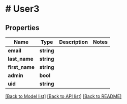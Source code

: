 # # User3

## Properties

Name | Type | Description | Notes
------------ | ------------- | ------------- | -------------
**email** | **string** |  |
**last_name** | **string** |  |
**first_name** | **string** |  |
**admin** | **bool** |  |
**uid** | **string** |  |

[[Back to Model list]](../../README.md#models) [[Back to API list]](../../README.md#endpoints) [[Back to README]](../../README.md)
